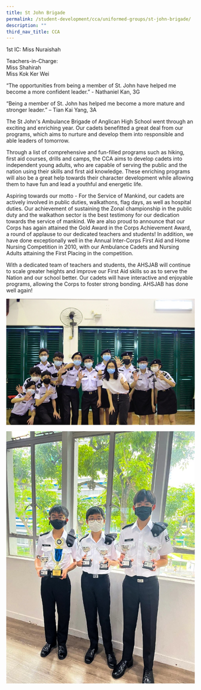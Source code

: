 ```yaml
---
title: St John Brigade
permalink: /student-development/cca/uniformed-groups/st-john-brigade/
description: ""
third_nav_title: CCA
---
```

1st IC: Miss Nuraishah

Teachers-in-Charge:<br>
Miss Shahirah<br>
Miss Kok Ker Wei

“The opportunities from being a member of St. John have helped me become a more confident leader.” - Nathaniel Kan, 3G

“Being a member of St. John has helped me become a more mature and stronger leader.” – Tian Kai Yang, 3A

The St John's Ambulance Brigade of Anglican High School went through an exciting and enriching year. Our cadets benefitted a great deal from our programs, which aims to nurture and develop them into responsible and able leaders of tomorrow.

Through a list of comprehensive and fun-filled programs such as hiking, first aid courses, drills and camps, the CCA aims to develop cadets into independent young adults, who are capable of serving the public and the nation using their skills and first aid knowledge. These enriching programs will also be a great help towards their character development while allowing them to have fun and lead a youthful and energetic life.

Aspiring towards our motto - For the Service of Mankind, our cadets are actively involved in public duties, walkathons, flag days, as well as hospital duties. Our achievement of sustaining the Zonal championship in the public duty and the walkathon sector is the best testimony for our dedication towards the service of mankind. We are also proud to announce that our Corps has again attained the Gold Award in the Corps Achievement Award, a round of applause to our dedicated teachers and students! In addition, we have done exceptionally well in the Annual Inter-Corps First Aid and Home Nursing Competition in 2010, with our Ambulance Cadets and Nursing Adults attaining the First Placing in the competition.

With a dedicated team of teachers and students, the AHSJAB will continue to scale greater heights and improve our First Aid skills so as to serve the Nation and our school better. Our cadets will have interactive and enjoyable programs, allowing the Corps to foster strong bonding. AHSJAB has done well again!

![](/images/Student%20Development/CCA/SJAB/2022_SJAB_01.jpg)

![](/images/Student%20Development/CCA/SJAB/2022_SJAB_02.jpg)